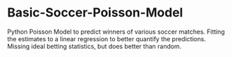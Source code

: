# Basic-Soccer-Poisson-Model
Python Poisson Model to predict winners of various soccer matches. Fitting the estimates to a linear regression to better quantify the predictions. Missing ideal betting statistics, but does better than random.

